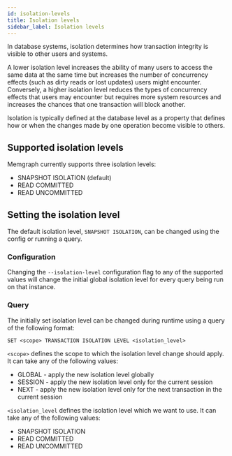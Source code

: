 ```yaml
---
id: isolation-levels
title: Isolation levels
sidebar_label: Isolation levels
---
```


In database systems, isolation determines how transaction integrity is visible
to other users and systems.

A lower isolation level increases the ability of many users to access the same
data at the same time but increases the number of concurrency effects (such as
dirty reads or lost updates) users might encounter. Conversely, a higher
isolation level reduces the types of concurrency effects that users may
encounter but requires more system resources and increases the chances that one
transaction will block another.

Isolation is typically defined at the database level as a property that defines
how or when the changes made by one operation become visible to others. 

## Supported isolation levels

Memgraph currently supports three isolation levels:
 - SNAPSHOT ISOLATION (default)
 - READ COMMITTED
 - READ UNCOMMITTED

## Setting the isolation level

The default isolation level, `SNAPSHOT ISOLATION`, can be changed using the config
or running a query.

### Configuration

Changing the `--isolation-level` configuration flag to any of the supported values will change the
initial global isolation level for every query being run on that instance.

### Query

The initially set isolation level can be changed during runtime using a query
of the following format:
```text
SET <scope> TRANSACTION ISOLATION LEVEL <isolation_level>
```

`<scope>` defines the scope to which the isolation level change should apply.
It can take any of the following values:
 - GLOBAL - apply the new isolation level globally
 - SESSION - apply the new isolation level only for the current session
 - NEXT - apply the new isolation level only for the next transaction in the current session

`<isolation_level` defines the isolation level which we want to use.
It can take any of the following values:
 - SNAPSHOT ISOLATION
 - READ COMMITTED
 - READ UNCOMMITTED
